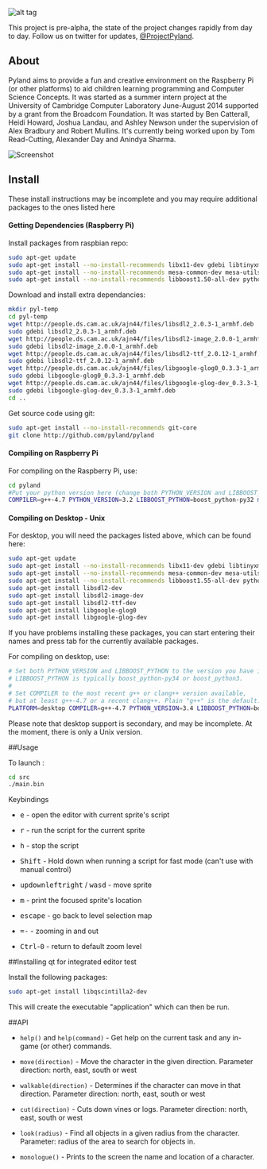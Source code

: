 
![alt tag](https://raw.githubusercontent.com/pyland/pyland/master/resources/logo.png)

This project is pre-alpha, the state of the project changes rapidly from day to day. Follow us on twitter for updates, [@ProjectPyland](http://twitter.com/ProjectPyland).

## About

Pyland aims to provide a fun and creative environment on the Raspberry Pi (or
other platforms) to aid children learning programming and Computer Science
Concepts. It was started as a summer intern project at the University of
Cambridge Computer Laboratory June-August 2014 supported by a grant from the
Broadcom Foundation. It was started by Ben Catterall, Heidi Howard, Joshua
Landau, and Ashley Newson under the supervision of Alex Bradbury and Robert
Mullins. It's currently being worked upon by Tom Read-Cutting, Alexander Day and Anindya Sharma.

![Screenshot](https://raw.githubusercontent.com/pyland/pyland/master/resources/screenshot.png)

## Install
These install instructions may be incomplete and you may require additional packages to the ones listed here

#### Getting Dependencies (Raspberry Pi)

Install packages from raspbian repo:
```bash
sudo apt-get update
sudo apt-get install --no-install-recommends libx11-dev gdebi libtinyxml-dev g++-4.7 zlib1g-dev
sudo apt-get install --no-install-recommends mesa-common-dev mesa-utils build-essential gedit
sudo apt-get install --no-install-recommends libboost1.50-all-dev python3.2-dev libgl1-mesa-dev
```

Download and install extra dependancies:
```bash
mkdir pyl-temp
cd pyl-temp
wget http://people.ds.cam.ac.uk/ajn44/files/libsdl2_2.0.3-1_armhf.deb
sudo gdebi libsdl2_2.0.3-1_armhf.deb
wget http://people.ds.cam.ac.uk/ajn44/files/libsdl2-image_2.0.0-1_armhf.deb
sudo gdebi libsdl2-image_2.0.0-1_armhf.deb
wget http://people.ds.cam.ac.uk/ajn44/files/libsdl2-ttf_2.0.12-1_armhf.deb
sudo gdebi libsdl2-ttf_2.0.12-1_armhf.deb
wget http://people.ds.cam.ac.uk/ajn44/files/libgoogle-glog0_0.3.3-1_armhf.deb
sudo gdebi libgoogle-glog0_0.3.3-1_armhf.deb
wget http://people.ds.cam.ac.uk/ajn44/files/libgoogle-glog-dev_0.3.3-1_armhf.deb
sudo gdebi libgoogle-glog-dev_0.3.3-1_armhf.deb
cd ..
```

Get source code using git:
```bash
sudo apt-get install --no-install-recommends git-core
git clone http://github.com/pyland/pyland
```

#### Compiling on Raspberry Pi

For compiling on the Raspberry Pi, use:

```bash
cd pyland
#Put your python version here (change both PYTHON_VERSION and LIBBOOST_PYTHON). Need at least 3.2.
COMPILER=g++-4.7 PYTHON_VERSION=3.2 LIBBOOST_PYTHON=boost_python-py32 make
```

#### Compiling on Desktop - Unix

For desktop, you will need the packages listed above, which can be found here:

```bash
sudo apt-get update
sudo apt-get install --no-install-recommends libx11-dev gdebi libtinyxml-dev g++-4.7 zlib1g-dev
sudo apt-get install --no-install-recommends mesa-common-dev mesa-utils build-essential gedit
sudo apt-get install --no-install-recommends libboost1.55-all-dev python3-dev libgl1-mesa-dev
sudo apt-get install libsdl2-dev
sudo apt-get install libsdl2-image-dev
sudo apt-get install libsdl2-ttf-dev
sudo apt-get install libgoogle-glog0
sudo apt-get install libgoogle-glog-dev
```

If you have problems installing these packages, you can start entering their names and press tab for the currently available packages.

For compiling on desktop, use:

```bash
# Set both PYTHON_VERSION and LIBBOOST_PYTHON to the version you have installed.
# LIBBOOST_PYTHON is typically boost_python-py34 or boost_python3.
#
# Set COMPILER to the most recent g++ or clang++ version available,
# but at least g++-4.7 or a recent clang++. Plain "g++" is the default.
PLATFORM=desktop COMPILER=g++-4.7 PYTHON_VERSION=3.4 LIBBOOST_PYTHON=boost_python-py34 make
```

Please note that desktop support is secondary, and may be incomplete. At the moment, there is only a Unix version.

##Usage

To launch :

```bash
cd src
./main.bin
```

Keybindings
* <kbd>e</kbd> - open the editor with current sprite's script
* <kbd>r</kbd> - run the script for the current sprite
* <kbd>h</kbd> - stop the script
* <kbd>Shift</kbd> - Hold down when running a script for fast mode (can't use with manual control)

* <kbd>up</kbd><kbd>down</kbd><kbd>left</kbd><kbd>right</kbd> / <kbd>w</kbd><kbd>a</kbd><kbd>s</kbd><kbd>d</kbd> - move sprite
* <kbd>m</kbd> - print the focused sprite's location

* <kbd>escape</kbd> - go back to level selection map

* <kbd>=</kbd><kbd>-</kbd> - zooming in and out
* <kbd>Ctrl</kbd>-<kbd>0</kbd> - return to default zoom level

##Installing qt for integrated editor test

Install the following packages:

```bash
sudo apt-get install libqscintilla2-dev
```

This will create the executable "application" which can then be run.

##API

* `help()` and `help(command)` - Get help on the current task and any in-game (or other) commands.

* `move(direction)` - Move the character in the given direction. Parameter direction: north, east, south or west
* `walkable(direction)` - Determines if the character can move in that direction. Parameter direction: north, east, south or west

* `cut(direction)` - Cuts down vines or logs. Parameter direction: north, east, south or west
* `look(radius)` - Find all objects in a given radius from the character. Parameter: radius of the area to search for objects in.

* `monologue()` - Prints to the screen the name and location of a character.
